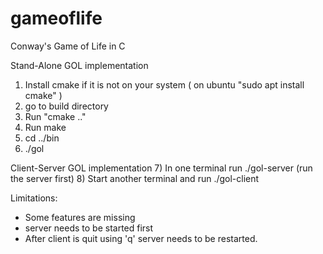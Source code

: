 # gameoflife
Conway's Game of Life in C

Stand-Alone GOL implementation
1) Install cmake if it is not on your system ( on ubuntu "sudo apt install cmake" )
2) go to build directory
3) Run "cmake .."
4) Run make
5) cd ../bin
6) ./gol

Client-Server GOL implementation
7) In one terminal run ./gol-server (run the server first)
8) Start another terminal and run ./gol-client


Limitations:
- Some features are missing
- server needs to be started first
- After client is quit using 'q' server needs to be restarted.

